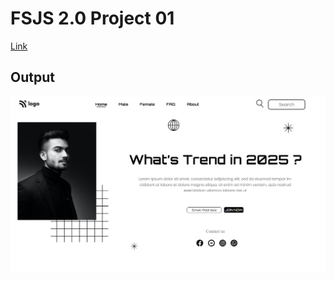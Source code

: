 # FSJS 2.0 Project 01


[Link](/FSJS%202.0%20Project%2003)

## Output

![Alter Text](/FSJS%202.0%20Project%2003/MyOutput3.png)
